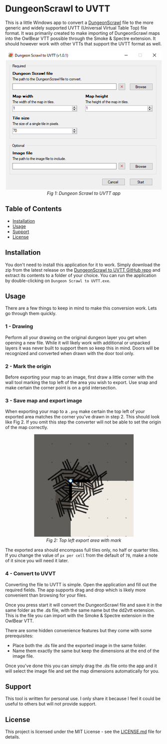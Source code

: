 # DungeonScrawl to UVTT

This is a little Windows app to convert a [DungeonScrawl](https://app.dungeonscrawl.com/) file to the more generic and widely supported UVTT (Universal Virtual Table Top) file format. It was primarily created to make importing of DungeonScrawl maps into the OwlBear VTT possible through the Smoke & Spectre extension. It should however work with other VTTs that support the UVTT format as well.

<p align="center">
  <img src="dscrawl_to_uvtt_wform/images/dscrawl_to_uvtt.png" alt="Dungeon Scrawl to UVTT app">
  <br>
  <em>Fig 1: Dungeon Scrawl to UVTT app</em>
</p>

## Table of Contents

- [Installation](#installation)
- [Usage](#usage)
- [Support](#support)
- [License](#license)

## Installation

You don't need to install this application for it to work. Simply download the zip from the latest release on the [DungeonScrawl to UVTT GitHub repo](https://github.com/JWvDronkelaar/dscrawl_to_uvtt_wform/releases/tag/v1.0.1) and extract its contents to a folder of your choice. You can run the application by double-clicking on ```Dungeon Scrawl to UVTT.exe```.


## Usage

There are a few things to keep in mind to make this conversion work. Lets go through them quickly.

### 1 - Drawing

Perform all your drawing on the original dungeon layer you get when opening a new file. While it will likely work with additional or unpacked layers it was never built to support them so keep this in mind. Doors will be recognized and converted when drawn with the door tool only.

 ### 2 - Mark the origin
 
 Before exporting your map to an image, first draw a little corner with the wall tool marking the top left of the area you wish to export. Use snap and make certain the corner point is on a grid intersection. 
 
 ### 3 - Save map and export image
 
 When exporting your map to a `.png` make certain the top left of your exported area matches the corner you've drawn in step 2. This should look like Fig 2. If you omit this step the converter will not be able to set the origin of the map correctly.

<p align="center">
  <img src="dscrawl_to_uvtt_wform/images/export_area_with_top_left_mark.png" alt="Top left export area with mark">
  <br>
  <em>Fig 2: Top left export area with mark</em>
</p>

The exported area should encompass full tiles only, no half or quarter tiles. If you change the value of `px per cell` from the default of `70`, make a note of it since you will need it later.

### 4 - Convert to UVVT

Converting the file to UVTT is simple. Open the application and fill out the required fields. The app supports drag and drop which is likely more convenient than browsing for your files.

Once you press start it will convert the DungeonScrawl file and save it in the same folder as the .ds file, with the same name but the dd2vtt extension. This is the file you can import with the Smoke & Spectre extension in the OwlBear VTT.

There are some hidden convenience features but they come with some prerequisites:
- Place both the .ds file and the exported image in the same folder.
- Name them exactly the same but keep the dimensions at the end of the image file.

Once you've done this you can simply drag the .ds file onto the app and it will select the image file and set the map dimensions automatically for you. 

## Support

This tool is written for personal use. I only share it because I feel it could be useful to others but will not provide support.

## License

This project is licensed under the MIT License - see the [LICENSE.md](LICENSE.MD) file for details.
